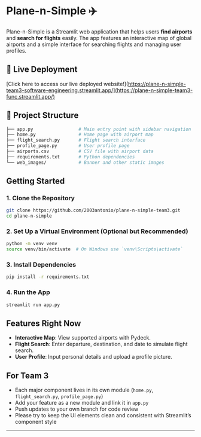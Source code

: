 # Plane-n-Simple ✈️

Plane-n-Simple is a Streamlit web application that helps users **find airports** and **search for flights** easily. The app features an interactive map of global airports and a simple interface for searching flights and managing user profiles.

## 🚀 Live Deployment

[Click here to access our live deployed website!](https://plane-n-simple-team3-software-engineering.streamlit.app/](https://plane-n-simple-team3-func.streamlit.app/)

## 📁 Project Structure

```bash
├── app.py                 # Main entry point with sidebar navigation
├── home.py                # Home page with airport map
├── flight_search.py       # Flight search interface
├── profile_page.py        # User profile page
├── airports.csv           # CSV file with airport data
├── requirements.txt       # Python dependencies
└── web_images/            # Banner and other static images
```

## Getting Started

### 1. Clone the Repository

```bash
git clone https://github.com/2003antonio/plane-n-simple-team3.git
cd plane-n-simple
```

### 2. Set Up a Virtual Environment (Optional but Recommended)

```bash
python -m venv venv
source venv/bin/activate  # On Windows use `venv\Scripts\activate`
```

### 3. Install Dependencies

```bash
pip install -r requirements.txt
```

### 4. Run the App

```bash
streamlit run app.py
```

## Features Right Now

- **Interactive Map**: View supported airports with Pydeck.
- **Flight Search**: Enter departure, destination, and date to simulate flight search.
- **User Profile**: Input personal details and upload a profile picture.

## For Team 3

- Each major component lives in its own module (`home.py`, `flight_search.py`, `profile_page.py`)
- Add your feature as a new module and link it in `app.py`
- Push updates to your own branch for code review
- Please try to keep the UI elements clean and consistent with Streamlit’s component style

---
